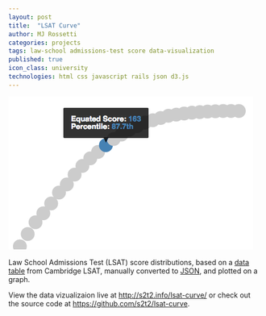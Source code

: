 ```yaml
---
layout: post
title:  "LSAT Curve"
author: MJ Rossetti
categories: projects
tags: law-school admissions-test score data-visualization
published: true
icon_class: university
technologies: html css javascript rails json d3.js
---
```


![A graph plotting the distribution of LSAT scores.](/assets/images/lsat-curve.png "LSAT Curve Graph")

Law School Admissions Test (LSAT) score distributions,
 based on a
 [data table](http://www.cambridgelsat.com/resources/data/lsat-percentiles-table/)
 from Cambridge LSAT,
 manually converted to [JSON](https://github.com/s2t2/lsat-curve/blob/master/lsat_curve.json),
 and plotted on a graph.

View the data vizualizaion live at http://s2t2.info/lsat-curve/ or check out the source code at https://github.com/s2t2/lsat-curve.

<!--hr-->

<!--script src="http://gist-it.appspot.com/github/s2t2/lsat-curve/blob/master/index.html"></script-->
